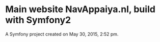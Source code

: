 Main website NavAppaiya.nl, build with Symfony2
=

A Symfony project created on May 30, 2015, 2:52 pm.
